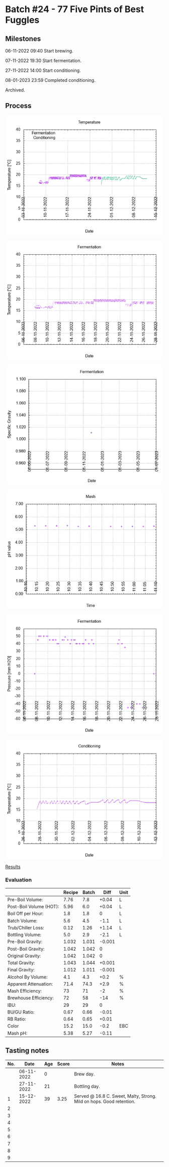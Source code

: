 # Batch #24 - 77 Five Pints of Best Fuggles

## Milestones

06-11-2022 09:40 Start brewing.

07-11-2022 19:30 Start fermentation.

27-11-2022 14:00 Start conditioning.

08-01-2023 23:59 Completed conditioning.

Archived.

## Process

![temperature](temperature.png)

![fermentation](fermentation.png)

![specific gravity](gravity.png)

![mash_ph](mash_ph.png)

![pressure](pressure.png)

![conditioning](conditioning.png)

[Results](./Batch_24_results.pdf)

### Evaluation

|                         | Recipe | Batch | Diff   | Unit |
|-------------------------|--------|-------|--------|------|
| Pre-Boil Volume:        | 7.76   | 7.8   | +0.04  | L    |
| Post-Boil Volume (HOT): | 5.96   | 6.0   | +0.04  | L    |
| Boil Off per Hour:      | 1.8    | 1.8   |  0     | L    |
| Batch Volume:           | 5.6    | 4.5   | -1.1   | L    |
| Trub/Chiller Loss:      | 0.12   | 1.26  | +1.14  | L    |
| Bottling Volume:        | 5.0    | 2.9   | -2.1   | L    |
| Pre-Boil Gravity:       | 1.032  | 1.031 | -0.001 |      |
| Post-Boil Gravity:      | 1.042  | 1.042 |  0     |      |
| Original Gravity:       | 1.042  | 1.042 |  0     |      |
| Total Gravity:          | 1.043  | 1.044 | +0.001 |      |
| Final Gravity:          | 1.012  | 1.011 | -0.001 |      |
| Alcohol By Volume:      | 4.1    | 4.3   | +0.2   | %    |
| Apparent Attenuation:   | 71.4   | 74.3  | +2.9   | %    |
| Mash Efficiency:        | 73     | 71    | -2     | %    |
| Brewhouse Efficiency:   | 72     | 58    | -14    | %    |
| IBU:                    | 29     | 29    |  0     |      |
| BU/GU Ratio:            | 0.67   | 0.66  | -0.01  |      |
| RB Ratio:               | 0.64   | 0.65  | +0.01  |      |
| Color                   | 15.2   | 15.0  | -0.2   | EBC  |
| Mash pH:                | 5.38   | 5.27  | -0.11  |      |

## Tasting notes

| No. | Date       | Age | Score | Notes |
|-----|------------|-----|-------|-------|
|     | 06-11-2022 |   0 |       | Brew day. |
|     | 27-11-2022 |  21 |       | Bottling day. |
|   1 | 15-12-2022 |  39 | 3.25  | Served @ 16.8 C. Sweet, Malty, Strong. Mild on hops. Good retention. |
|   2 |            |     |       |  |
|   3 |            |     |       |  |
|   4 |            |     |       |  |
|   5 |            |     |       |  |
|   6 |            |     |       |  |
|   7 |            |     |       |  |
|   8 |            |     |       |  |
|   9 |            |     |       |  |
